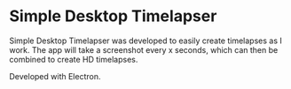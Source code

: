 # Simple Desktop Timelapser

Simple Desktop Timelapser was developed to easily create timelapses as I work.
The app will take a screenshot every x seconds, which can then be combined to create HD timelapses.

Developed with Electron.